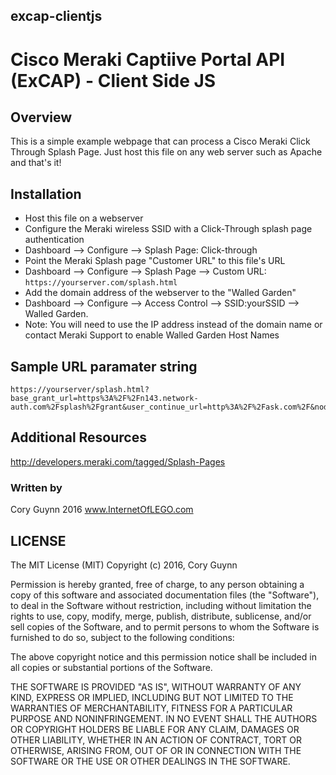 
## excap-clientjs
# Cisco Meraki Captiive Portal API (ExCAP) - Client Side JS

## Overview
This is a simple example webpage that can process a Cisco Meraki Click Through Splash Page. Just host this file on any web server
such as Apache and that's it!

## Installation
* Host this file on a webserver
* Configure the Meraki wireless SSID with a Click-Through splash page authentication
*   Dashboard --> Configure --> Splash Page: Click-through
* Point the Meraki Splash page "Customer URL" to this file's URL
*   Dashboard --> Configure --> Splash Page --> Custom URL: `https://yourserver.com/splash.html`
* Add the domain address of the webserver to the "Walled Garden" 
*   Dashboard --> Configure --> Access Control --> SSID:yourSSID --> Walled Garden.
*   Note: You will need to use the IP address instead of the domain name or contact Meraki Support to enable Walled Garden Host Names



## Sample URL paramater string
```
https://yourserver/splash.html?base_grant_url=https%3A%2F%2Fn143.network-auth.com%2Fsplash%2Fgrant&user_continue_url=http%3A%2F%2Fask.com%2F&node_id=149624921787028&node_mac=88:15:44:50:0a:94&gateway_id=149624921787028&client_ip=10.110.154.195&client_mac=60:e3:ac:f7:48:08%22
```

## Additional Resources
http://developers.meraki.com/tagged/Splash-Pages

### Written by 
Cory Guynn
2016
www.InternetOfLEGO.com


## LICENSE
The MIT License (MIT)
Copyright (c) 2016, Cory Guynn

Permission is hereby granted, free of charge, to any person obtaining a copy of this software and associated documentation files (the "Software"), to deal in the Software without restriction, including without limitation the rights to use, copy, modify, merge, publish, distribute, sublicense, and/or sell copies of the Software, and to permit persons to whom the Software is furnished to do so, subject to the following conditions:

The above copyright notice and this permission notice shall be included in all copies or substantial portions of the Software.

THE SOFTWARE IS PROVIDED "AS IS", WITHOUT WARRANTY OF ANY KIND, EXPRESS OR IMPLIED, INCLUDING BUT NOT LIMITED TO THE WARRANTIES OF MERCHANTABILITY, FITNESS FOR A PARTICULAR PURPOSE AND NONINFRINGEMENT. IN NO EVENT SHALL THE AUTHORS OR COPYRIGHT HOLDERS BE LIABLE FOR ANY CLAIM, DAMAGES OR OTHER LIABILITY, WHETHER IN AN ACTION OF CONTRACT, TORT OR OTHERWISE, ARISING FROM, OUT OF OR IN CONNECTION WITH THE SOFTWARE OR THE USE OR OTHER DEALINGS IN THE SOFTWARE.
